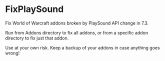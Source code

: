 # FixPlaySound
Fix World of Warcraft addons broken by PlaySound API change in 7.3.

Run from Addons directory to fix all addons, or from a specific addon directory to fix just that addon. 

Use at your own risk. Keep a backup of your addons in case anything goes wrong!
